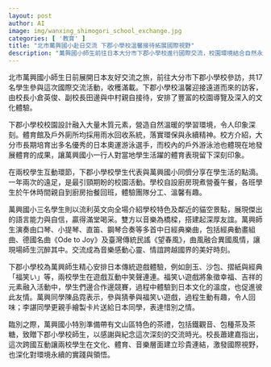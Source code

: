 ```yaml
---
layout: post
author: AI
image: img/wanxing_shimogori_school_exchange.jpg
categories: [ '教育' ]
title: "北市萬興國小赴日交流 下郡小學校溫馨接待拓展國際視野"
description: "萬興國小師生前往日本大分市下郡小學校進行國際交流，校園環境結合自然永續設計，交流活動包含校園導覽、音樂表演、文化體驗與傳統遊戲，兩校師生互動熱絡，深化友誼並促進跨國理解，展現多元學習與國際視野。"
---
```

北市萬興國小師生日前展開日本友好交流之旅，前往大分市下郡小學校參訪，共17名學生參與這次國際交流活動，收穫滿載。下郡小學校溫馨迎接遠道而來的訪客，由校長小倉英俊、副校長田邊與中村親自接待，安排了豐富的校園導覽及深入的文化體驗。

下郡小學校校園設計融入大量木質元素，營造自然溫暖的學習環境，令人印象深刻。體育館及戶外廁所均採用雨水回收系統，落實環保與永續精神。校方介紹，大分市長期培育出多名優秀的日本奧運游泳選手，而校內的戶外游泳池也體現在地發展體育的成果，讓萬興國小一行人對當地學生活躍的體育表現留下深刻印象。

在兩校學生互動環節，下郡小學校學生代表與萬興國小同儕分享在學生活的點滴。一年兩次的遠足，是最引頸期盼的校園活動。學校自設廚房現煮營養午餐，各班學生於午休時間親自到廚房抬餐回班，體驗團隊分工、溫馨有趣。

萬興國小三名學生則以流利英文向全場介紹學校特色及鄰近的貓空景點，展現傑出的語言能力與自信，贏得滿堂喝采。雙方以音樂為橋樑，搭建起深厚友誼。萬興師生演奏由口琴、小提琴、直笛、鋼琴合奏等多首中日經典樂曲，包括經典動畫組曲、德國名曲《Ode to Joy》及臺灣傳統民謠《望春風》，曲風融合異國風情，讓現場師生沉醉其中。交流成為音樂感動心靈、情誼跨越國界的美好時刻。

下郡小學校為萬興師生精心安排日本傳統遊戲體驗，例如劍玉、沙包、摺紙與經典「福笑い」等，兩校學生在遊戲互動中笑聲連連。福笑い遊戲將象徵幸福、吉祥的元素融入活動中，學生們邊合作邊競賽，過程中體驗到日本文化的溫度，也促進彼此友情。萬興同學陳品霓表示，參與猜拳與福笑い遊戲，過程生動有趣，令人回味；李諶同學更親手繪製卡片送給日本同學，表達惜別之情。

臨別之際，萬興國小特別準備帶有文山區特色的茶禮，包括鐵觀音、包種茶及茶糖，致贈下郡小學校師生，以感謝與紀念這次深刻的交流時光。校長蕭建嘉指出，這次跨國互動讓兩校學生在文化、體育、音樂層面建立珍貴連結，激發國際視野，也深化對環境永續的實踐與領悟。